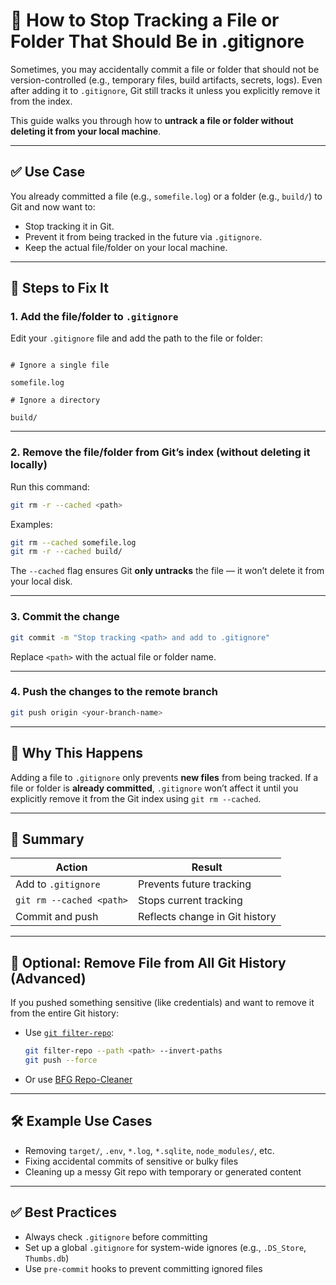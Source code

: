 # 🧹 How to Stop Tracking a File or Folder That Should Be in .gitignore

Sometimes, you may accidentally commit a file or folder that should not be version-controlled (e.g., temporary files, build artifacts, secrets, logs). Even after adding it to `.gitignore`, Git still tracks it unless you explicitly remove it from the index.

This guide walks you through how to **untrack a file or folder without deleting it from your local machine**.

---

## ✅ Use Case

You already committed a file (e.g., `somefile.log`) or a folder (e.g., `build/`) to Git and now want to:

- Stop tracking it in Git.
- Prevent it from being tracked in the future via `.gitignore`.
- Keep the actual file/folder on your local machine.

---

## 🧾 Steps to Fix It

### 1. Add the file/folder to `.gitignore`

Edit your `.gitignore` file and add the path to the file or folder:

```

# Ignore a single file

somefile.log

# Ignore a directory

build/

````

---

### 2. Remove the file/folder from Git’s index (without deleting it locally)

Run this command:

```bash
git rm -r --cached <path>
````

Examples:

```bash
git rm --cached somefile.log
git rm -r --cached build/
```

The `--cached` flag ensures Git **only untracks** the file — it won’t delete it from your local disk.

---

### 3. Commit the change

```bash
git commit -m "Stop tracking <path> and add to .gitignore"
```

Replace `<path>` with the actual file or folder name.

---

### 4. Push the changes to the remote branch

```bash
git push origin <your-branch-name>
```

---

## 🧠 Why This Happens

Adding a file to `.gitignore` only prevents **new files** from being tracked. If a file or folder is **already committed**, `.gitignore` won’t affect it until you explicitly remove it from the Git index using `git rm --cached`.

---

## 📌 Summary

| Action                   | Result                         |
| ------------------------ | ------------------------------ |
| Add to `.gitignore`      | Prevents future tracking       |
| `git rm --cached <path>` | Stops current tracking         |
| Commit and push          | Reflects change in Git history |

---

## 🧼 Optional: Remove File from All Git History (Advanced)

If you pushed something sensitive (like credentials) and want to remove it from the entire Git history:

* Use [`git filter-repo`](https://github.com/newren/git-filter-repo):

  ```bash
  git filter-repo --path <path> --invert-paths
  git push --force
  ```

* Or use [BFG Repo-Cleaner](https://rtyley.github.io/bfg-repo-cleaner/)

---

## 🛠️ Example Use Cases

* Removing `target/`, `.env`, `*.log`, `*.sqlite`, `node_modules/`, etc.
* Fixing accidental commits of sensitive or bulky files
* Cleaning up a messy Git repo with temporary or generated content

---

## ✅ Best Practices

* Always check `.gitignore` before committing
* Set up a global `.gitignore` for system-wide ignores (e.g., `.DS_Store`, `Thumbs.db`)
* Use `pre-commit` hooks to prevent committing ignored files



